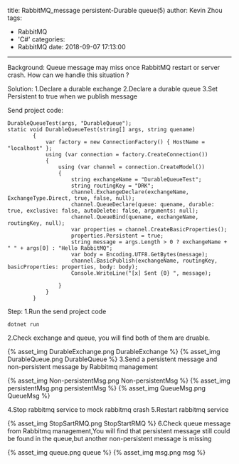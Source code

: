 title: RabbitMQ_message persistent-Durable queue(5)
author: Kevin Zhou
tags:
  - RabbitMQ
  - 'C#'
categories:
  - RabbitMQ
date: 2018-09-07 17:13:00
---
Background:
Queue message may miss once RabbitMQ restart or server crash. How can we handle this situation ?


Solution:
1.Declare a durable exchange 
2.Declare a durable queue
3.Set Persistent to true when we publish message

Send project code:
```Csharp
DurableQueueTest(args, "DurableQueue");
static void DurableQueueTest(string[] args, string quename)
        {
            var factory = new ConnectionFactory() { HostName = "localhost" };
            using (var connection = factory.CreateConnection())
            {
                using (var channel = connection.CreateModel())
                {
                    string exchangeName = "DurableQueueTest";
                    string routingKey = "DRK";
                    channel.ExchangeDeclare(exchangeName, ExchangeType.Direct, true, false, null);
                    channel.QueueDeclare(queue: quename, durable: true, exclusive: false, autoDelete: false, arguments: null);
                    channel.QueueBind(quename, exchangeName, routingKey, null);
                    var properties = channel.CreateBasicProperties();
                    properties.Persistent = true;
                    string message = args.Length > 0 ? exchangeName + " " + args[0] : "Hello RabbitMQ";
                    var body = Encoding.UTF8.GetBytes(message);
                    channel.BasicPublish(exchangeName, routingKey, basicProperties: properties, body: body);
                    Console.WriteLine("[x] Sent {0} ", message);

                }
            }
        }
```
<!--more-->

Step:
1.Run the send project code
 ```
 dotnet run
 ```
2.Check exchange and queue, you will find  both of them are druable.

{% asset_img DurableExchange.png DurableExchange %}
{% asset_img DurableQueue.png DurableQueue %}
3.Send a persistent message and non-persistent message by Rabbitmq management

{% asset_img Non-persistentMsg.png Non-persistentMsg %}
{% asset_img persistentMsg.png persistentMsg %}
{% asset_img QueueMsg.png QueueMsg %}

4.Stop rabbitmq service to mock rabbitmq crash
5.Restart rabbitmq service

{% asset_img StopSartRMQ.png StopStartRMQ %}
6.Check queue message from Rabbitmq management,You will find that persistent message still could be found in the queue,but another non-persistent message is missing

{% asset_img queue.png queue %}
{% asset_img msg.png msg %}